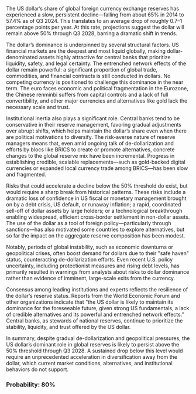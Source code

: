 The US dollar’s share of global foreign currency exchange reserves has experienced a slow, persistent decline—falling from about 65% in 2014 to 57.4% as of Q3 2024. This translates to an average drop of roughly 0.7–1 percentage points per year. At this rate, projections suggest the dollar will remain above 50% through Q3 2028, barring a dramatic shift in trends.

The dollar’s dominance is underpinned by several structural factors. US financial markets are the deepest and most liquid globally, making dollar-denominated assets highly attractive for central banks that prioritize liquidity, safety, and legal certainty. The entrenched network effects of the dollar remain powerful: a significant proportion of global trade, commodities, and financial contracts is still conducted in dollars. No competing currency is positioned to challenge this dominance in the near term. The euro faces economic and political fragmentation in the Eurozone, the Chinese renminbi suffers from capital controls and a lack of full convertibility, and other major currencies and alternatives like gold lack the necessary scale and trust.

Institutional inertia also plays a significant role. Central banks tend to be conservative in their reserve management, favoring gradual adjustments over abrupt shifts, which helps maintain the dollar’s share even when there are political motivations to diversify. The risk-averse nature of reserve managers means that, even amid ongoing talk of de-dollarization and efforts by blocs like BRICS to create or promote alternatives, concrete changes to the global reserve mix have been incremental. Progress in establishing credible, scalable replacements—such as gold-backed digital currencies or expanded local currency trade among BRICS—has been slow and fragmented.

Risks that could accelerate a decline below the 50% threshold do exist, but would require a sharp break from historical patterns. These risks include a dramatic loss of confidence in US fiscal or monetary management brought on by a debt crisis, US default, or runaway inflation; a rapid, coordinated sell-off of dollar assets by large holders; or a technological breakthrough enabling widespread, efficient cross-border settlement in non-dollar assets. The use of the dollar as a tool of foreign policy—particularly through sanctions—has also motivated some countries to explore alternatives, but so far the impact on the aggregate reserve composition has been modest.

Notably, periods of global instability, such as economic downturns or geopolitical crises, often boost demand for dollars due to their "safe haven" status, counteracting de-dollarization efforts. Even recent U.S. policy uncertainty, including protectionist measures and rising debt levels, has primarily resulted in warnings from analysts about risks to dollar dominance rather than evidence of imminent, large-scale exits from the currency.

Consensus among leading institutions and experts reflects the resilience of the dollar’s reserve status. Reports from the World Economic Forum and other organizations indicate that “the US dollar is likely to maintain its dominance for the foreseeable future, given strong US fundamentals, a lack of credible alternatives and its powerful and entrenched network effects.” Central banks, as stewards of national reserves, continue to prioritize the stability, liquidity, and trust offered by the US dollar.

In summary, despite gradual de-dollarization and geopolitical pressures, the US dollar’s dominant role in global reserves is likely to persist above the 50% threshold through Q3 2028. A sustained drop below this level would require an unprecedented acceleration in diversification away from the dollar, which current market conditions, alternatives, and institutional behaviors do not support.

### Probability: 80%
